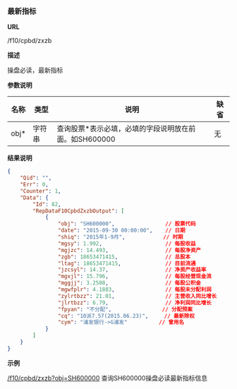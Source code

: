 
### 最新指标

**URL**

/f10/cpbd/zxzb

**描述**

操盘必读，最新指标

**参数说明**

|名称|类型|说明|缺省|
| -------- | -------- | -------- | -------- |
|obj\*|字符串|查询股票\*表示必填，必填的字段说明放在前面。如SH600000|无|


**结果说明**

```json
{
    "Qid": "",
    "Err": 0,
    "Counter": 1,
    "Data": {
        "Id": 82,
        "RepDataF10CpbdZxzbOutput": [
            {
                "obj": "SH600000",                // 股票代码
                "date": "2015-09-30 00:00:00",    // 日期
                "shiq": "2015年1-9月",            // 时期
                "mgsy": 1.992,                    // 每股收益
                "mgjzc": 14.493,                  // 每股净资产
                "zgb": 18653471415,               // 总股本
                "ltag": 18653471415,              // 目前流通
                "jzcsyl": 14.37,                  // 净资产收益率
                "mgxjl": 15.796,                  // 每股经营现金流
                "mggjj": 3.2508,                  // 每股公积金
                "mgwfplr": 4.1883,                // 每股未分配利润
                "zylrtbzz": 21.01,                // 主营收入同比增长
                "jlrtbzz": 6.79,                  // 净利润同比增长
                "fpyan": "不分配",                // 分配预案
                "cq": "10派7.57(2015.06.23)",     // 最新除权
                "cym": "浦发银行->G浦发"          // 曾用名
            }
        ]
    }
}
```

**示例**

[/f10/cpbd/zxzb?obj=SH600000]($APIHOST$/f10/cpbd/zxzb?obj=SH600000)
查询SH600000操盘必读最新指标信息
